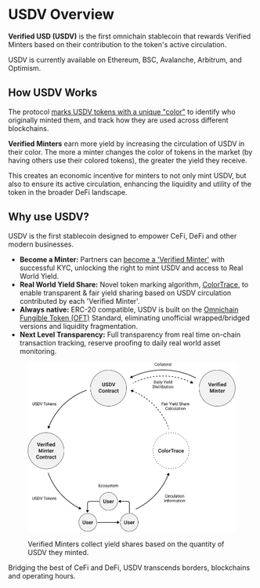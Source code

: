 # USDV Overview

**Verified USD (USDV)** is the first omnichain stablecoin that rewards Verified Minters based on their contribution to the token's active circulation.

USDV is currently available on Ethereum, BSC, Avalanche, Arbitrum, and Optimism.

## How USDV Works

The protocol [marks USDV tokens with a unique "color"](what-is-usdv/how-coloring-works.md) to identify who originally minted them, and track how they are used across different blockchains.

**Verified Minters** earn more yield by increasing the circulation of USDV in their color. The more a minter changes the color of tokens in the market (by having others use their colored tokens), the greater the yield they receive.

This creates an economic incentive for minters to not only mint USDV, but also to ensure its active circulation, enhancing the liquidity and utility of the token in the broader DeFi landscape.

## Why use USDV?

USDV is the first stablecoin designed to empower CeFi, DeFi and other modern businesses.

* **Become a Minter:** Partners can [become a 'Verified Minter'](verified-minters/initial-kyc.md) with successful KYC, unlocking the right to mint USDV and access to Real World Yield.
* **Real World Yield Share:** Novel token marking algorithm, [ColorTrace](concepts/coloring.md), to enable transparent & fair yield sharing based on USDV circulation contributed by each 'Verified Minter'.
* **Always native:** ERC-20 compatible, USDV is built on the [Omnichain Fungible Token (OFT)](https://layerzero.network/developers) Standard, eliminating unofficial wrapped/bridged versions and liquidity fragmentation.
* **Next Level Transparency:** Full transparency from real time on-chain transaction tracking, reserve proofing to daily real world asset monitoring.

<figure><img src=".gitbook/assets/usdv-ecosystem.png" alt=""><figcaption><p>Verified Minters collect yield shares based on the quantity of USDV they minted.</p></figcaption></figure>

Bridging the best of CeFi and DeFi, USDV transcends borders, blockchains and operating hours.
